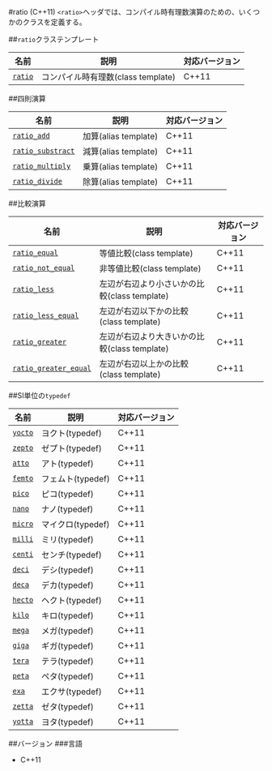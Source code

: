 #ratio (C++11)
`<ratio>`ヘッダでは、コンパイル時有理数演算のための、いくつかのクラスを定義する。


##`ratio`クラステンプレート

| 名前                        | 説明                               | 対応バージョン |
|-----------------------------|------------------------------------|-------|
| [`ratio`](./ratio/ratio.md) | コンパイル時有理数(class template) | C++11 |


##四則演算

| 名前                                           | 説明                 | 対応バージョン |
|------------------------------------------------|----------------------|-------|
| [`ratio_add`](./ratio/ratio_add.md)            | 加算(alias template) | C++11 |
| [`ratio_substract`](./ratio/ratio_subtract.md) | 減算(alias template) | C++11 |
| [`ratio_multiply`](./ratio/ratio_multiply.md)  | 乗算(alias template) | C++11 |
| [`ratio_divide`](./ratio/ratio_divide.md)      | 除算(alias template) | C++11 |


##比較演算

| 名前                                                    | 説明                                         | 対応バージョン |
|---------------------------------------------------------|----------------------------------------------|-------|
| [`ratio_equal`](./ratio/ratio_equal.md)                 | 等値比較(class template)                     | C++11 |
| [`ratio_not_equal`](./ratio/ratio_not_equal.md)         | 非等値比較(class template)                   | C++11 |
| [`ratio_less`](./ratio/ratio_less.md)                   | 左辺が右辺より小さいかの比較(class template) | C++11 |
| [`ratio_less_equal`](./ratio/ratio_less_equal.md)       | 左辺が右辺以下かの比較(class template)       | C++11 |
| [`ratio_greater`](./ratio/ratio_greater.md)             | 左辺が右辺より大きいかの比較(class template) | C++11 |
| [`ratio_greater_equal`](./ratio/ratio_greater_equal.md) | 左辺が右辺以上かの比較(class template)       | C++11 |


##SI単位の`typedef`

| 名前                          | 説明              | 対応バージョン |
|-------------------------------|-------------------|-------|
| [`yocto`](./ratio/si_unit.md) | ヨクト(typedef)   | C++11 |
| [`zepto`](./ratio/si_unit.md) | ゼプト(typedef)   | C++11 |
| [`atto`](./ratio/si_unit.md)  | アト(typedef)     | C++11 |
| [`femto`](./ratio/si_unit.md) | フェムト(typedef) | C++11 |
| [`pico`](./ratio/si_unit.md)  | ピコ(typedef)     | C++11 |
| [`nano`](./ratio/si_unit.md)  | ナノ(typedef)     | C++11 |
| [`micro`](./ratio/si_unit.md) | マイクロ(typedef) | C++11 |
| [`milli`](./ratio/si_unit.md) | ミリ(typedef)     | C++11 |
| [`centi`](./ratio/si_unit.md) | センチ(typedef)   | C++11 |
| [`deci`](./ratio/si_unit.md)  | デシ(typedef)     | C++11 |
| [`deca`](./ratio/si_unit.md)  | デカ(typedef)     | C++11 |
| [`hecto`](./ratio/si_unit.md) | ヘクト(typedef)   | C++11 |
| [`kilo`](./ratio/si_unit.md)  | キロ(typedef)     | C++11 |
| [`mega`](./ratio/si_unit.md)  | メガ(typedef)     | C++11 |
| [`giga`](./ratio/si_unit.md)  | ギガ(typedef)     | C++11 |
| [`tera`](./ratio/si_unit.md)  | テラ(typedef)     | C++11 |
| [`peta`](./ratio/si_unit.md)  | ペタ(typedef)     | C++11 |
| [`exa`](./ratio/si_unit.md)   | エクサ(typedef)   | C++11 |
| [`zetta`](./ratio/si_unit.md) | ゼタ(typedef)     | C++11 |
| [`yotta`](./ratio/si_unit.md) | ヨタ(typedef)     | C++11 |


##バージョン
###言語
- C++11

